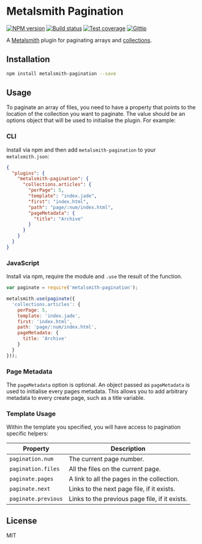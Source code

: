 # Metalsmith Pagination

[![NPM version][npm-image]][npm-url]
[![Build status][travis-image]][travis-url]
[![Test coverage][coveralls-image]][coveralls-url]
[![Gittip][gittip-image]][gittip-url]

A [Metalsmith](http://metalsmith.io/) plugin for paginating arrays and [collections](https://github.com/segmentio/metalsmith-collections).

## Installation

```sh
npm install metalsmith-pagination --save
```

## Usage

To paginate an array of files, you need to have a property that points to the location of the collection you want to paginate. The value should be an options object that will be used to initialise the plugin. For example:

### CLI

Install via npm and then add `metalsmith-pagination` to your `metalsmith.json`:

```json
{
  "plugins": {
    "metalsmith-pagination": {
      "collections.articles": {
        "perPage": 5,
        "template": "index.jade",
        "first": "index.html",
        "path": "page/:num/index.html",
        "pageMetadata": {
          "title": "Archive"
        }
      }
    }
  }
}
```

### JavaScript

Install via npm, require the module and `.use` the result of the function.

```js
var paginate = require('metalsmith-pagination');

metalsmith.use(paginate({
  'collections.articles': {
    perPage: 5,
    template: 'index.jade',
    first: 'index.html',
    path: 'page/:num/index.html',
    pageMetadata: {
      title: 'Archive'
    }
  }
}));
```

### Page Metadata

The `pageMetadata` option is optional. An object passed as `pageMetadata` is used to initialise every pages metadata. This allows you to add arbitrary metadata to every create page, such as a title variable.

### Template Usage

Within the template you specified, you will have access to pagination specific helpers:

| Property            | Description                                    |
|---------------------|------------------------------------------------|
| `pagination.num`    | The current page number.                       |
| `pagination.files`  | All the files on the current page.             |
| `paginate.pages`    | A link to all the pages in the collection.     |
| `paginate.next`     | Links to the next page file, if it exists.     |
| `paginate.previous` | Links to the previous page file, if it exists. |

## License

MIT

[npm-image]: https://img.shields.io/npm/v/metalsmith-pagination.svg?style=flat
[npm-url]: https://npmjs.org/package/metalsmith-pagination
[travis-image]: https://img.shields.io/travis/blakeembrey/metalsmith-pagination.svg?style=flat
[travis-url]: https://travis-ci.org/blakeembrey/metalsmith-pagination
[coveralls-image]: https://img.shields.io/coveralls/blakeembrey/metalsmith-pagination.svg?style=flat
[coveralls-url]: https://coveralls.io/r/blakeembrey/metalsmith-pagination?branch=master
[gittip-image]: https://img.shields.io/gittip/blakeembrey.svg?style=flat
[gittip-url]: https://www.gittip.com/blakeembrey
